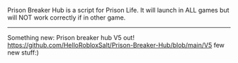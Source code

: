 Prison Breaker Hub is a script for Prison Life. It will launch in ALL games but will NOT work correctly if in other game.
___________________________________________________________________________________________________________________________________________________________
Something new:
Prison breaker hub V5 out! https://github.com/HelloRobloxSalt/Prison-Breaker-Hub/blob/main/V5 few new stuff:)
